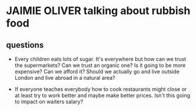 # JAIMIE OLIVER talking about rubbish food

## questions

* Every children eats lots of sugar. It's everywhere but how can we trust the supermarkets? Can we trust an organic one? Is it going to be more expensive?
Can we afford it? Should we actually go and live outside London and live abroad in a natural area?

* If everyone teaches everybody how to cook restaurants might close or at least try to work better and maybe make better prices. Isn't this going to impact on waiters salary?


